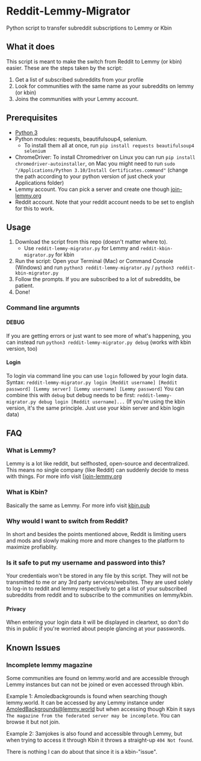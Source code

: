 # Reddit-Lemmy-Migrator
Python script to transfer subreddit subscriptions to Lemmy or Kbin

## What it does
This script is meant to make the switch from Reddit to Lemmy (or kbin) easier. These are the steps taken by the script:
1. Get a list of subscribed subreddits from your profile
2. Look for communities with the same name as your subreddits on lemmy (or kbin)
3. Joins the communities with your Lemmy account.

## Prerequisites
- [Python 3](https://realpython.com/installing-python/)
- Python modules: requests, beautifulsoup4, selenium.
   - To install them all at once, run `pip install requests beautifulsoup4 selenium`
- ChromeDriver: To install Chromedriver on Linux you can run `pip install chromedriver-autoinstaller`, on Mac you might need to run `sudo "/Applications/Python 3.10/Install Certificates.command"` (change the path according to your python version of just check your Applications folder)
- Lemmy account. You can pick a server and create one though [join-lemmy.org](https://join-lemmy.org/instances)
- Reddit account. Note that your reddit account needs to be set to english for this to work.

## Usage
1. Download the script from this repo (doesn't matter where to).
   - Use `reddit-lemmy-migrator.py` for Lemmy and `reddit-kbin-migrator.py` for kbin
2. Run the script: Open your Terminal (Mac) or Command Console (Windows) and run `python3 reddit-lemmy-migrator.py` / `python3 reddit-kbin-migrator.py`
3. Follow the prompts. If you are subscribed to a lot of subreddits, be patient.
4. Done!

### Command line argumnts
#### DEBUG
If you are getting errors or just want to see more of what's happening, you can instead run `python3 reddit-lemmy-migrator.py debug` (works with kbin version, too)
#### Login
To login via command line you can use `login` followed by your login data. Syntax:
`reddit-lemmy-migrator.py login [Reddit username] [Reddit password] [Lemmy server] [Lemmy username] [Lemmy password]`
You can combine this with `debug` but debug needs to be first: `reddit-lemmy-migrator.py debug login [Reddit username]...`
(If you're using the kbin version, it's the same principle. Just use your kbin server and kbin login data)

## FAQ
### What is Lemmy?
Lemmy is a lot like reddit, but selfhosted, open-source and decentralized. This means no single company (like Reddit) can suddenly decide to mess with things. For more info visit [[join-lemmy.org](https://join-lemmy.org)
### What is Kbin?
Basically the same as Lemmy. For more info visit [kbin.pub](https://kbin.pub/)
### Why would I want to switch from Reddit?
In short and besides the points mentioned above, Reddit is limiting users and mods and slowly making more and more changes to the platform to maximize profiablity.
### Is it safe to put my username and password into this?
Your credentials won't be stored in any file by this script. They will not be transmitted to me or any 3rd party services/websites. They are used solely to log-in to reddit and lemmy respectively to get a list of your subscribed subreddits from reddit and to subscribe to the communities on lemmy/kbin.
#### Privacy
When entering your login data it will be displayed in cleartext, so don't do this in public if you're worried about people glancing at your passwords.

## Known Issues
### Incomplete lemmy magazine
Some communities are found on lemmy.world and are accessible through Lemmy instances but can not be joined or even accessed through kbin.

Example 1: Amoledbackgrounds is found when searching though lemmy.world. It can be accessed by any Lemmy instance under AmoledBackgrounds@lemmy.world but when accessing though Kbin it says `The magazine from the federated server may be incomplete`. You can browse it but not join.

Example 2: 3amjokes is also found and accessible through Lemmy, but when trying to access it through Kbin it throws a straight-up `404 Not found`.

There is nothing I can do about that since it is a kbin-"issue".
